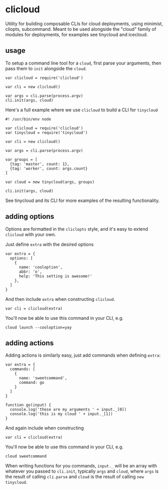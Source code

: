 # clicloud

Utility for building composable CLIs for cloud deployments, using minimist, cliopts, subcommand. Meant to be used alongside the "cloud" family of modules for deployments, for examples see tinycloud and icecloud.

## usage

To setup a command line tool for a `cloud`, first parse your arguments, then pass them to `init` alongside the `cloud`.

```
var clicloud = require('clicloud')

var cli = new clicloud()

var args = cli.parse(process.argv)
cli.init(args, cloud)
```

Here's a full example where we use `clicloud` to build a CLI for `tinycloud`

```
#! /usr/bin/env node

var clicloud = require('clicloud')
var tinycloud = require('tinycloud')

var cli = new clicloud()

var args = cli.parse(process.argv)

var groups = [
  {tag: 'master', count: 1},
  {tag: 'worker', count: args.count}
]

var cloud = new tinycloud(args, groups)

cli.init(args, cloud)
```

See tinycloud and its CLI for more examples of the resulting functionality.

## adding options

Options are formatted in the `cliclopts` style, and it's easy to extend `clicloud` with your own.

Just define `extra` with the desired options

```
var extra = {
  options: [
    {
      name: 'cooloption',
      abbr: 'o',
      help: 'This setting is awesome!'
    },
  ]
}
```

And then include `extra` when constructing `clicloud`.

```
var cli = clicloud(extra)
```

You'll now be able to use this command in your CLI, e.g.

```
cloud launch --cooloption=yay
```

## adding actions

Adding actions is similarly easy, just add commands when defining `extra`:

```
var extra = {
  commands: [
    {
      name: 'sweetcommand',
      command: go
    }
  ]
}

function go(input) {
  console.log('these are my arguments ' + input._[0])
  console.log('this is my cloud ' + input._[1])
}
```

And again include when constructing

```
var cli = clicloud(extra)
```

You'll now be able to use this command in your CLI, e.g.

```
cloud sweetcommand
```

When writing functions for you commands, `input._` will be an array with whatever you passed to `cli.init`, typically `args` and `cloud`, where `args` is the result of calling `cli.parse` and `cloud` is the result of calling `new tinycloud`.
